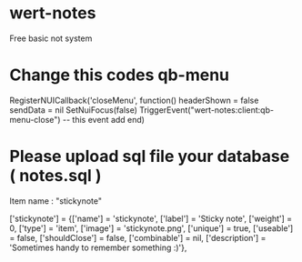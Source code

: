 # wert-notes
Free basic not system

# Change this codes qb-menu
RegisterNUICallback('closeMenu', function()
    headerShown = false
    sendData = nil
    SetNuiFocus(false)
    TriggerEvent("wert-notes:client:qb-menu-close") -- this event add
end)

# Please upload sql file your database ( notes.sql )



Item name : "stickynote"

['stickynote'] 			 	 	 = {['name'] = 'stickynote', 			  		['label'] = 'Sticky note', 				['weight'] = 0, 		['type'] = 'item', 		['image'] = 'stickynote.png', 			['unique'] = true, 		['useable'] = false, 	['shouldClose'] = false,   ['combinable'] = nil,   ['description'] = 'Sometimes handy to remember something :)'},
